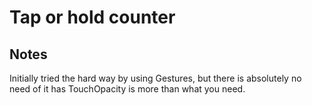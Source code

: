 # Tap or hold counter

## Notes

Initially tried the hard way by using Gestures, but there is absolutely no need of it has TouchOpacity is more than what you need.
